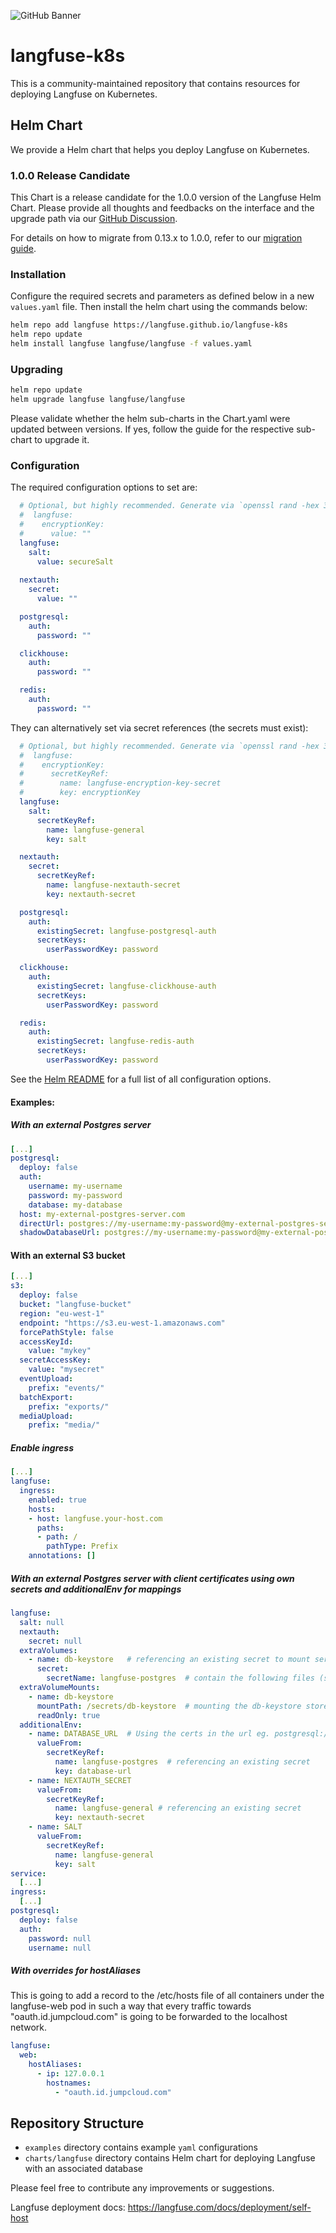 ![GitHub Banner](https://github.com/langfuse/langfuse-k8s/assets/2834609/2982b65d-d0bc-4954-82ff-af8da3a4fac8)

# langfuse-k8s

This is a community-maintained repository that contains resources for deploying Langfuse on Kubernetes.

## Helm Chart

We provide a Helm chart that helps you deploy Langfuse on Kubernetes.

### 1.0.0 Release Candidate

This Chart is a release candidate for the 1.0.0 version of the Langfuse Helm Chart.
Please provide all thoughts and feedbacks on the interface and the upgrade path via our [GitHub Discussion](https://github.com/orgs/langfuse/discussions/5734).

For details on how to migrate from 0.13.x to 1.0.0, refer to our [migration guide](./UPGRADE.md).

### Installation

Configure the required secrets and parameters as defined below in a new `values.yaml` file.
Then install the helm chart using the commands below:

```bash
helm repo add langfuse https://langfuse.github.io/langfuse-k8s
helm repo update
helm install langfuse langfuse/langfuse -f values.yaml
```

### Upgrading

```bash
helm repo update
helm upgrade langfuse langfuse/langfuse
```

Please validate whether the helm sub-charts in the Chart.yaml were updated between versions.
If yes, follow the guide for the respective sub-chart to upgrade it.

### Configuration

The required configuration options to set are:

```yaml
  # Optional, but highly recommended. Generate via `openssl rand -hex 32`.
  #  langfuse:
  #    encryptionKey:
  #      value: ""
  langfuse: 
    salt:
      value: secureSalt
    
  nextauth:
    secret:
      value: ""

  postgresql:
    auth:
      password: ""

  clickhouse:
    auth:
      password: ""

  redis:
    auth:
      password: ""
```

They can alternatively set via secret references (the secrets must exist):

```yaml
  # Optional, but highly recommended. Generate via `openssl rand -hex 32`.
  #  langfuse:
  #    encryptionKey:
  #      secretKeyRef:
  #        name: langfuse-encryption-key-secret
  #        key: encryptionKey
  langfuse: 
    salt:
      secretKeyRef:
        name: langfuse-general
        key: salt

  nextauth:
    secret:
      secretKeyRef:
        name: langfuse-nextauth-secret
        key: nextauth-secret

  postgresql:
    auth:
      existingSecret: langfuse-postgresql-auth
      secretKeys:
        userPasswordKey: password

  clickhouse:
    auth:
      existingSecret: langfuse-clickhouse-auth
      secretKeys:
        userPasswordKey: password

  redis:
    auth:
      existingSecret: langfuse-redis-auth
      secretKeys:
        userPasswordKey: password
```
      
See the [Helm README](./charts/langfuse/README.md) for a full list of all configuration options.

#### Examples:

##### With an external Postgres server

```yaml
[...]
postgresql:
  deploy: false
  auth:
    username: my-username
    password: my-password
    database: my-database
  host: my-external-postgres-server.com
  directUrl: postgres://my-username:my-password@my-external-postgres-server.com
  shadowDatabaseUrl: postgres://my-username:my-password@my-external-postgres-server.com
```

#### With an external S3 bucket

```yaml
[...]
s3:
  deploy: false
  bucket: "langfuse-bucket"
  region: "eu-west-1"
  endpoint: "https://s3.eu-west-1.amazonaws.com"
  forcePathStyle: false
  accessKeyId:
    value: "mykey"
  secretAccessKey:
    value: "mysecret"
  eventUpload:
    prefix: "events/"
  batchExport:
    prefix: "exports/"
  mediaUpload:
    prefix: "media/"
```

##### Enable ingress

```yaml
[...]
langfuse:
  ingress:
    enabled: true
    hosts:
    - host: langfuse.your-host.com
      paths:
      - path: /
        pathType: Prefix
    annotations: []
```

##### With an external Postgres server with client certificates using own secrets and additionalEnv for mappings

```yaml
langfuse:
  salt: null
  nextauth: 
    secret: null
  extraVolumes:
    - name: db-keystore   # referencing an existing secret to mount server/client certs for postgres
      secret:
        secretName: langfuse-postgres  # contain the following files (server-ca.pem, sslidentity.pk12)
  extraVolumeMounts:
    - name: db-keystore
      mountPath: /secrets/db-keystore  # mounting the db-keystore store certs in the pod under the given path
      readOnly: true
  additionalEnv:
    - name: DATABASE_URL  # Using the certs in the url eg. postgresql://the-db-user:the-password@postgres-host:5432/langfuse?ssl=true&sslmode=require&sslcert=/secrets/db-keystore/server-ca.pem&sslidentity=/secrets/db-keystore/sslidentity.pk12&sslpassword=the-ssl-identity-pw
      valueFrom:
        secretKeyRef:
          name: langfuse-postgres  # referencing an existing secret
          key: database-url
    - name: NEXTAUTH_SECRET
      valueFrom:
        secretKeyRef:
          name: langfuse-general # referencing an existing secret
          key: nextauth-secret
    - name: SALT
      valueFrom:
        secretKeyRef:
          name: langfuse-general
          key: salt
service:
  [...]
ingress:
  [...]
postgresql:
  deploy: false
  auth:
    password: null
    username: null
```

##### With overrides for hostAliases

This is going to add a record to the /etc/hosts file of all containers
under the langfuse-web pod in such a way that every traffic towards "oauth.id.jumpcloud.com" is going to be forwarded to the localhost network.

```yaml
langfuse:
  web:
    hostAliases:
      - ip: 127.0.0.1
        hostnames:
          - "oauth.id.jumpcloud.com"
```

## Repository Structure

- `examples` directory contains example `yaml` configurations
- `charts/langfuse` directory contains Helm chart for deploying Langfuse with an associated database

Please feel free to contribute any improvements or suggestions.

Langfuse deployment docs: https://langfuse.com/docs/deployment/self-host
